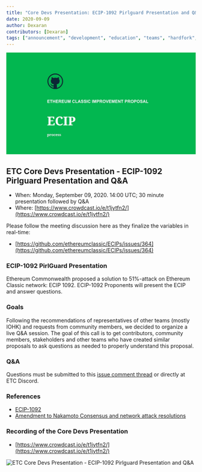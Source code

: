 ```yaml
---
title: "Core Devs Presentation: ECIP-1092 Pirlguard Presentation and Q&A"
date: 2020-09-09
author: Dexaran
contributors: [Dexaran]
tags: ["announcement", "development", "education", "teams", "hardfork", "media"]
---
```


![ETC Core Devs Presentation - ECIP-1092 Pirlguard Presentation and Q&A](./ethereum_classic_ecip_wallpaper.png)

## ETC Core Devs Presentation - ECIP-1092 Pirlguard Presentation and Q&A

* When: Monday, September 09, 2020. 14:00 UTC; 30 minute presentation followed by Q&A
* Where: [https://www.crowdcast.io/e/t1jytfn2/](https://www.crowdcast.io/e/t1jytfn2/)

Please follow the meeting discussion here as they finalize the variables in real-time:

* [https://github.com/ethereumclassic/ECIPs/issues/364](https://github.com/ethereumclassic/ECIPs/issues/364)

### ECIP-1092 PirlGuard Presentation

Ethereum Commonwealth proposed a solution to 51%-attack on Ethereum Classic network: ECIP 1092. ECIP-1092 Proponents will present the ECIP and answer questions.

### Goals

Following the recommendations of representatives of other teams (mostly IOHK) and requests from community members, we decided to organize a live Q&A session. The goal of this call is to get contributors, community members, stakeholders and other teams who have created similar proposals to ask questions as needed to properly understand this proposal.

### Q&A

Questions must be submitted to this [issue comment thread](https://github.com/ethereumclassic/ECIPs/issues/327) or directly at ETC Discord.

### References

* [ECIP-1092](https://github.com/ethereumclassic/ECIPs/issues/327)
* [Amendment to Nakamoto Consensus and network attack resolutions](https://gist.github.com/Dexaran/b7c23ec264019665cffd35d35bc26ee9)

### Recording of the Core Devs Presentation

* [https://www.crowdcast.io/e/t1jytfn2/](https://www.crowdcast.io/e/t1jytfn2/)

![ETC Core Devs Presentation - ECIP-1092 Pirlguard Presentation and Q&A](./etc_presentation.png)
